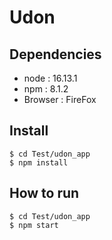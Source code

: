 # Udon

## Dependencies
- node : 16.13.1
- npm : 8.1.2
- Browser : FireFox  

## Install 
```
$ cd Test/udon_app
$ npm install
```

## How to run
```
$ cd Test/udon_app
$ npm start
```